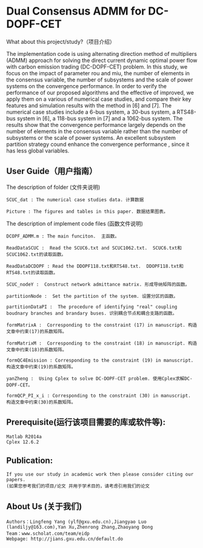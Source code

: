 ﻿Dual Consensus ADMM for DC-DOPF-CET
================

What about this project/study?（项目介绍）

  The implementation code is using alternating direction method of multipliers (ADMM) approach for solving 
the direct current dynamic optimal power flow with carbon emission trading (DC-DOPF-CET) problem.
In this study, we focus on the impact of parameter rou and miu, the number of elements in the 
consensus variable, the number of subsystems and the scale of power systems on the convergence 
performance. In order to verify the performance of our proposed algorithms and the effective of improved,
we apply them on a various of numerical case studies, and compare their key features and simulation results
with the method in [6] and [7]. The numerical case studies include a 6-bus system, a 30-bus system, a RTS48-bus
system in [6], a 118-bus system in [7] and a 1062-bus system. The results show that the convergence performance
largely depends on the number of elements in the consensus variable rather than the number of subsystems or
the scale of power systems. An excellent subsystem partition strategy cound enhance the convergence performance
, since it has less global variables.



User Guide（用户指南）
-----------

The description of folder (文件夹说明)

    SCUC_dat : The numerical case studies data. 计算数据 

    Picture : The figures and tables in this paper. 数据结果图表。




The description of implement code files  (函数文件说明)

    DCOPF_ADMM.m : The main funciton.  主函数。

    ReadDataSCUC :  Read the SCUC6.txt and SCUC1062.txt.  SCUC6.txt和SCUC1062.txt的读取函数。

    ReadDataDCDOPF : Read the DDOPF118.txt和RTS48.txt.  DDOPF118.txt和RTS48.txt的读取函数。

    SCUC_nodeY :  Construct network admittance matrix. 形成导纳矩阵的函数。

    partitionNode :  Set the partition of the system. 设置分区的函数。

    partitionDataPI :  The procedure of identifying "real" coupling boudnary branches and brandary buses. 识别耦合节点和耦合支路的函数。

    formMatrixA :  Corresponding to the constraint (17) in manuscript. 构造文章中约束(17)的系数矩阵。

    formMatrixM :  Corresponding to the constraint (18) in manuscript. 构造文章中约束(18)的系数矩阵。

    formQC4Emission : Corresponding to the constraint (19) in manuscript.  构造文章中约束(19)的系数矩阵。

    yanZheng :  Using Cplex to solve DC-DOPF-CET problem. 使用Cplex求解DC-DOPF-CET。

    formQCP_PI_x_i : Corresponding to the constraint (30) in manuscript. 构造文章中约束(30)的系数矩阵。





Prerequisite(运行该项目需要的库或软件等):
-----------

    Matlab R2014a
    Cplex 12.6.2




Publication:
-----------
    If you use our study in academic work then please consider citing our papers.
    (如果您参考我们的项目/论文 并用于学术目的，请考虑引用我们的论文




About Us (关于我们)
-----------
    Authors：Lingfeng Yang (ylf@gxu.edu.cn),Jiangyao Luo (landiljy@163.com),Yan Xu,Zhenrong Zhang,Zhaoyang Dong
    Team：www.scholat.com/team/eidp
    Webpage: http://jians.gxu.edu.cn/default.do

